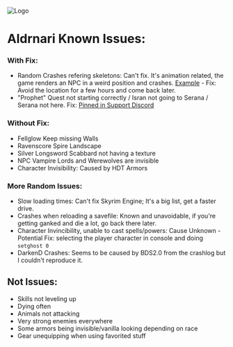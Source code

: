 ![Logo](https://i.imgur.com/qOPBy7D.png)

# Aldrnari Known Issues:

### With Fix:
- Random Crashes refering skeletons: Can't fix. It's animation related, the game renders an NPC in a weird position and crashes. [Example](https://pastebin.com/1rjAwJnp) - Fix: Avoid the location for a few hours and come back later.
- "Prophet" Quest not starting correctly / Isran not going to Serana / Serana not here. Fix: [Pinned in Support Discord](http://prntscr.com/1stoif9)

### Without Fix:
- Fellglow Keep missing Walls
- Ravenscore Spire Landscape
- Silver Longsword Scabbard not having a texture
- NPC Vampire Lords and Werewolves are invisible
- Character Invisibility: Caused by HDT Armors

### More Random Issues:
- Slow loading times: Can't fix Skyrim Engine; It's a big list, get a faster drive.
- Crashes when reloading a savefile: Known and unavoidable, if you're getting ganked and die a lot, go back there later.
- Character Invincibility, unable to cast spells/powers: Cause Unknown - Potential Fix: selecting the player character in console and doing ``setghost 0``
- DarkenD Crashes: Seems to be caused by BDS2.0 from the crashlog but I couldn't reproduce it.

## Not Issues:
- Skills not leveling up
- Dying often
- Animals not attacking
- Very strong enemies everywhere
- Some armors being invisible/vanilla looking depending on race
- Gear unequipping when using favorited stuff
